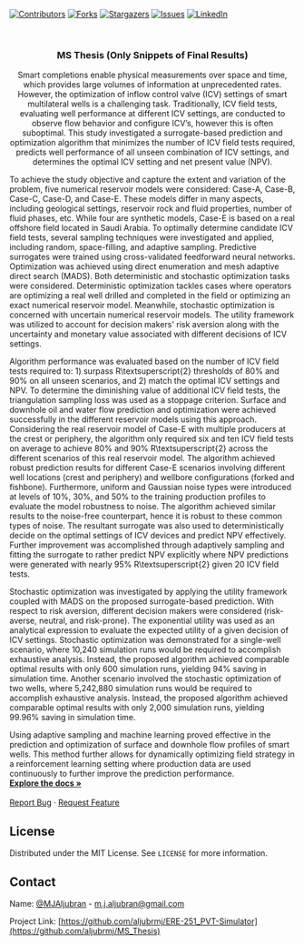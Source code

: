 <!-- PROJECT SHIELDS -->
<!--
*** I'm using markdown "reference style" links for readability.
*** Reference links are enclosed in brackets [ ] instead of parentheses ( ).
*** See the bottom of this document for the declaration of the reference variables
*** for contributors-url, forks-url, etc. This is an optional, concise syntax you may use.
*** https://www.markdownguide.org/basic-syntax/#reference-style-links
-->
[![Contributors][contributors-shield]][contributors-url]
[![Forks][forks-shield]][forks-url]
[![Stargazers][stars-shield]][stars-url]
[![Issues][issues-shield]][issues-url]
[![LinkedIn][linkedin-shield]][linkedin-url]



<!-- PROJECT LOGO -->
<br />
<p align="center">

  <h3 align="center">MS Thesis (Only Snippets of Final Results)</h3>

  <p align="center">
  Smart completions enable physical measurements over space and time, which provides large volumes of information at unprecedented rates. However, the optimization of inflow control valve (ICV) settings of smart multilateral wells is a challenging task. Traditionally, ICV field tests, evaluating well performance at different ICV settings, are conducted to observe flow behavior and configure ICV’s, however this is often suboptimal. This study investigated a surrogate-based prediction and optimization algorithm that minimizes the number of ICV field tests required, predicts well performance of all unseen combination of ICV settings, and determines the optimal ICV setting and net present value (NPV).

To achieve the study objective and capture the extent and variation of the problem, five numerical reservoir models were considered: Case-A, Case-B, Case-C, Case-D, and Case-E. These models differ in many aspects, including geological settings, reservoir rock and fluid properties, number of fluid phases, etc. While four are synthetic models, Case-E is based on a real offshore field located in Saudi Arabia. To optimally determine candidate ICV field tests, several sampling techniques were investigated and applied, including random, space-filling, and adaptive sampling. Predictive surrogates were trained using cross-validated feedforward neural networks. Optimization was achieved using direct enumeration and mesh adaptive direct search (MADS). Both deterministic and stochastic optimization tasks were considered. Deterministic optimization tackles cases where operators are optimizing a real well drilled and completed in the field or optimizing an exact numerical reservoir model. Meanwhile, stochastic optimization is concerned with uncertain numerical reservoir models. The utility framework was utilized to account for decision makers' risk aversion along with the uncertainty and monetary value associated with different decisions of ICV settings.

 Algorithm performance was evaluated based on the number of ICV field tests required to: 1) surpass R\textsuperscript{2} thresholds of 80\% and 90\% on all unseen scenarios, and 2) match the optimal ICV settings and NPV. To determine the diminishing value of additional ICV field tests, the triangulation sampling loss was used as a stoppage criterion. Surface and downhole oil and water flow prediction and optimization were achieved successfully in the different reservoir models using this approach. Considering the real reservoir model of Case-E with multiple producers at the crest or periphery, the algorithm only required six and ten ICV field tests on average to achieve 80\% and 90\% R\textsuperscript{2} across the different scenarios of this real reservoir model. The algorithm achieved robust prediction results for different Case-E scenarios involving different well locations (crest and periphery) and wellbore configurations (forked and fishbone). Furthermore, uniform and Gaussian noise types were introduced at levels of 10\%, 30\%, and 50\% to the training production profiles to evaluate the model robustness to noise. The algorithm achieved similar results to the noise-free counterpart, hence it is robust to these common types of noise.  The resultant surrogate was also used to deterministically decide on the optimal settings of ICV devices and predict NPV effectively. Further improvement was accomplished through adaptively sampling and fitting the surrogate to rather predict NPV explicitly where NPV predictions were generated with nearly 95\% R\textsuperscript{2} given 20 ICV field tests.

Stochastic optimization was investigated by applying the utility framework coupled with MADS on the proposed surrogate-based prediction. With respect to risk aversion, different decision makers were considered (risk-averse, neutral, and risk-prone). The exponential utility was used as an analytical expression to evaluate the expected utility of a given decision of ICV settings. Stochastic optimization was demonstrated for a single-well scenario, where 10,240 simulation runs would be required to accomplish exhaustive analysis. Instead, the proposed algorithm achieved comparable optimal results with only 600 simulation runs, yielding 94\% saving in simulation time. Another scenario involved the stochastic optimization of two wells, where 5,242,880 simulation runs would be required to accomplish exhaustive analysis. Instead, the proposed algorithm achieved comparable optimal results with only 2,000 simulation runs, yielding 99.96\% saving in simulation time. 

Using adaptive sampling and machine learning proved effective in the prediction and optimization of surface and downhole flow profiles of smart wells. This method further allows for dynamically optimizing field strategy in a reinforcement learning setting where production data are used continuously to further improve the prediction performance.
    <br />
    <a href="https://github.com/aljubrmj/MS_Thesis"><strong>Explore the docs »</strong></a>
    <br />
    <br />
    <a href="https://github.com/aljubrmj/MS_Thesis/issues">Report Bug</a>
    ·
    <a href="https://github.com/aljubrmj/MS_Thesis/issues">Request Feature</a>
  </p>
</p>


<!-- LICENSE -->
## License

Distributed under the MIT License. See `LICENSE` for more information.



<!-- CONTACT -->
## Contact

Name: [@MJAljubran](https://twitter.com/twitter_handle) - m.j.aljubran@gmail.com

Project Link: [https://github.com/aljubrmj/ERE-251_PVT-Simulator](https://github.com/aljubrmj/MS_Thesis)






<!-- MARKDOWN LINKS & IMAGES -->
<!-- https://www.markdownguide.org/basic-syntax/#reference-style-links -->
[contributors-shield]: https://img.shields.io/github/contributors/aljubrmj/MS_Thesis.svg?style=for-the-badge
[contributors-url]: https://github.com/aljubrmj/MS_Thesis/graphs/contributors
[forks-shield]: https://img.shields.io/github/forks/aljubrmj/MS_Thesis.svg?style=for-the-badge
[forks-url]: https://github.com/aljubrmj/MS_Thesis/network/members
[stars-shield]: https://img.shields.io/github/stars/aljubrmj/MS_Thesis.svg?style=for-the-badge
[stars-url]: https://github.com/aljubrmj/MS_Thesis/stargazers
[issues-shield]: https://img.shields.io/github/issues/aljubrmj/MS_Thesis.svg?style=for-the-badge
[issues-url]: https://github.com/aljubrmj/MS_Thesis/issues
[license-shield]: https://img.shields.io/github/license/aljubrmj/MS_Thesis.svg?style=for-the-badge
[license-url]: https://github.com/aljubrmj/MS_Thesis/blob/master/LICENSE.txt
[linkedin-shield]: https://img.shields.io/badge/-LinkedIn-black.svg?style=for-the-badge&logo=linkedin&colorB=555
[linkedin-url]: https://www.linkedin.com/in/mohammad-jabs/
[product-screenshot]: images/screenshot.png

